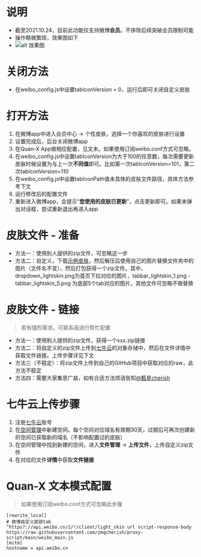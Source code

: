 # 说明
- 截至2021.10.24，目前此功能仅支持微博**会员**。不排除后续突破会员限制可能
- 操作略微繁琐，效果图如下
- ![alt 效果图](https://wx4.sinaimg.cn/large/002wMSrPly1gvqvdxjs8jg60go09uhdu02.gif)

# 关闭方法
- 在weibo_config.js中设置tabIconVersion = 0，运行后即可关闭自定义皮肤

# 打开方法
1. 在微博app中进入会员中心 -> 个性皮肤，选择一个你喜欢的皮肤进行设置
2. 设置完成后，后台关闭微博app
3. 在Quan-X App做相应配置，见文末。如果使用订阅weibo.conf方式可忽略。
4. 在weibo_config.js中设置tabIconVersion为大于100的任意数，每次需要更新皮肤时候设置为与上一次**不同值**即可。比如第一次tabIconVersion=101，第二次tabIconVersion=110
5. 在weibo_config.js中设置tabIconPath值未具体的皮肤文件路径，具体方法参考下文
6. 运行修改后的配置文件
7. 重新进入微博app，会提示“**您使用的皮肤已更新**”，点击更新即可。如果未弹出对话框，尝试重新退出再进入app


# 皮肤文件 - 准备
- 方法一：使用别人提供的zip文件，可忽略这一步
- 方法二：自定义，下载[示例皮肤](https://vip.storage.weibo.com/vip_lightskin/lightskin_79_1.0.zip)，然后解压后使用自己的图片替换文件夹中的图片（文件名不变），然后打包获得一个zip文件。其中，dropdown_lightskin.png为首页下拉对应的图片，tabbar_lightskin_1.png - tabbar_lightskin_5.png 为底部5个tab对应的图片，其他文件可忽略不做替换

# 皮肤文件 - 链接
> 若有强烈需求，可联系我进行帮忙配置
- 方法一：使用别人提供的zip文件，获得一个xxx.zip链接
- 方法二：将自定义的zip文件上传到[七牛云](https://portal.qiniu.com/)的对象存储中，然后在文件详情中获取文件链接。上传步骤详见下文
- 方法三（不稳定）：将zip文件上传到自己的GitHub项目中获取对应的raw，此方法不稳定
- 方法四：需要大家集思广益，如有合适方法烦请告知[@甄星cherish](https://weibo.com/zmqcherish)


# 七牛云上传步骤
1. 注册[七牛云](https://www.qiniu.com/?cps_key=1hifrwd2d5ope)账号
2. 在[空间管理](https://portal.qiniu.com/kodo/bucket)中新建空间。每个空间对应域名有效期30天，过期后可再次创建新的空间已获取新的域名（不影响配置过的皮肤）
3. 在空间管理中找到新建的空间，进入**文件管理** -> **上传文件**，上传自定义zip文件
4. 在对应的文件**详情**中获取**文件链接**

# Quan-X 文本模式配置
> 如果使用订阅weibo.conf方式可忽略此步骤
```properties
[rewrite_local]
# 微博自定义底部tab
^https?://api.weibo.cn/2/!/client/light_skin url script-response-body https://raw.githubusercontent.com/zmqcherish/proxy-script/main/weibo_main.js
[mitm]
hostname = api.weibo.cn
```
